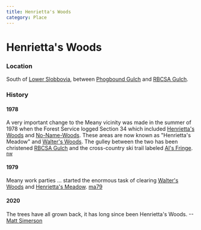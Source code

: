 ```yaml
---
title: Henrietta's Woods
category: Place
---
```

# Henrietta's Woods
### Location

South of [Lower Slobbovia](/Run/Lower-Slobbovia), between [Phogbound Gulch](/Area/Phogbound-Gulch) and [RBCSA Gulch](/Area/RBCSA-Gulch).

### History

#### 1978

A very important change to the Meany vicinity was made in the summer of 1978 when the Forest Service logged Section 34 which included [Henrietta's Woods](/Run/Henrietta's-Woods) and [No-Name-Woods](No-Name-Woods). These areas are now known as "Henrietta's Meadow" and [Walter's Woods](/Run/Walter's-Woods). The gulley between the two has been christened [RBCSA Gulch](/Area/RBCSA-Gulch) and the cross-country ski trail labeled [Al's Fringe](/Run/Al's-Fringe). <sup>[nw][]</sup>

#### 1979

Meany work parties ... started the enormous task of clearing [Walter's Woods](/Run/Walter's-Woods) and [Henrietta's Meadow](/Run/Henrietta's-Meadow). [ma79][]

#### 2020

The trees have all grown back, it has long since been Henrietta's Woods. --[Matt Simerson](/Person/Matt-Simerson)



[ma78]: /Mountaineer-Annual#1978
[ma79]: /Mountaineer-Annual#1979
[map]: /Meany-Map
[nw]: /Names-Walt "Meany Names by Walter Little, 1984"
